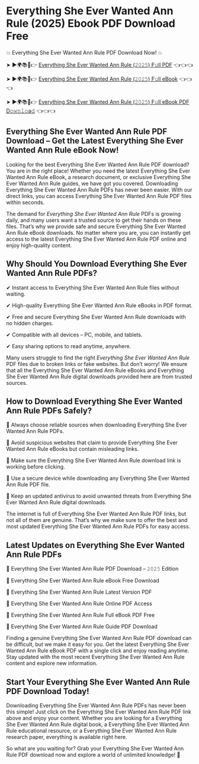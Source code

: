 # Everything She Ever Wanted Ann Rule (2025) Ebook PDF Download Free

💥 Everything She Ever Wanted Ann Rule PDF Download Now! 💥

➤ ►🌍📚📱👉 [Everything She Ever Wanted Ann Rule (𝟸𝟶𝟸𝟻) F𝚞ll PDF](https://getpdf.xyz/everything-she-ever-wanted-ann-rule) 👈👈👈


➤ ►🌍📚📱👉 [Everything She Ever Wanted Ann Rule (𝟸𝟶𝟸𝟻) F𝚞ll eBook](https://getpdf.xyz/everything-she-ever-wanted-ann-rule) 👈👈👈


➤ ►🌍📚📱👉 [Everything She Ever Wanted Ann Rule (𝟸𝟶𝟸𝟻) F𝚞ll eBook PDF D𝚘𝚠𝚗𝚕𝚘a𝚍](https://getpdf.xyz/everything-she-ever-wanted-ann-rule) 👈👈👈


## Everything She Ever Wanted Ann Rule PDF Download – Get the Latest Everything She Ever Wanted Ann Rule eBook Now!

Looking for the best Everything She Ever Wanted Ann Rule PDF download? You are in the right place! Whether you need the latest Everything She Ever Wanted Ann Rule eBook, a research document, or exclusive Everything She Ever Wanted Ann Rule guides, we have got you covered. Downloading Everything She Ever Wanted Ann Rule PDFs has never been easier. With our direct links, you can access Everything She Ever Wanted Ann Rule PDF files within seconds.

The demand for *Everything She Ever Wanted Ann Rule* PDFs is growing daily, and many users want a trusted source to get their hands on these files. That’s why we provide safe and secure Everything She Ever Wanted Ann Rule eBook downloads. No matter where you are, you can instantly get access to the latest Everything She Ever Wanted Ann Rule PDF online and enjoy high-quality content.

## Why Should You Download Everything She Ever Wanted Ann Rule PDFs?

✔ Instant access to Everything She Ever Wanted Ann Rule files without waiting.

✔ High-quality Everything She Ever Wanted Ann Rule eBooks in PDF format.

✔ Free and secure Everything She Ever Wanted Ann Rule downloads with no hidden charges.

✔ Compatible with all devices – PC, mobile, and tablets.

✔ Easy sharing options to read anytime, anywhere.

Many users struggle to find the right *Everything She Ever Wanted Ann Rule* PDF files due to broken links or fake websites. But don’t worry! We ensure that all the Everything She Ever Wanted Ann Rule eBooks and Everything She Ever Wanted Ann Rule digital downloads provided here are from trusted sources.

## How to Download Everything She Ever Wanted Ann Rule PDFs Safely?

📌 Always choose reliable sources when downloading Everything She Ever Wanted Ann Rule PDFs.

📌 Avoid suspicious websites that claim to provide Everything She Ever Wanted Ann Rule eBooks but contain misleading links.

📌 Make sure the Everything She Ever Wanted Ann Rule download link is working before clicking.

📌 Use a secure device while downloading any Everything She Ever Wanted Ann Rule PDF file.

📌 Keep an updated antivirus to avoid unwanted threats from Everything She Ever Wanted Ann Rule digital downloads.

The internet is full of Everything She Ever Wanted Ann Rule PDF links, but not all of them are genuine. That’s why we make sure to offer the best and most updated Everything She Ever Wanted Ann Rule PDFs for easy access.

## Latest Updates on Everything She Ever Wanted Ann Rule PDFs

🔹 Everything She Ever Wanted Ann Rule PDF Download – 𝟸𝟶𝟸𝟻 Edition

🔹 Everything She Ever Wanted Ann Rule eBook Free Download

🔹 Everything She Ever Wanted Ann Rule Latest Version PDF

🔹 Everything She Ever Wanted Ann Rule Online PDF Access

🔹 Everything She Ever Wanted Ann Rule Full eBook PDF Free

🔹 Everything She Ever Wanted Ann Rule Guide PDF Download

Finding a genuine Everything She Ever Wanted Ann Rule PDF download can be difficult, but we make it easy for you. Get the latest Everything She Ever Wanted Ann Rule eBook PDF with a single click and enjoy reading anytime. Stay updated with the most recent Everything She Ever Wanted Ann Rule content and explore new information.

## Start Your Everything She Ever Wanted Ann Rule PDF Download Today!

Downloading Everything She Ever Wanted Ann Rule PDFs has never been this simple! Just click on the Everything She Ever Wanted Ann Rule PDF link above and enjoy your content. Whether you are looking for a Everything She Ever Wanted Ann Rule digital book, a Everything She Ever Wanted Ann Rule educational resource, or a Everything She Ever Wanted Ann Rule research paper, everything is available right here.

So what are you waiting for? Grab your Everything She Ever Wanted Ann Rule PDF download now and explore a world of unlimited knowledge! 🚀